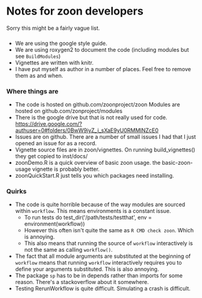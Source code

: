 # Notes for zoon developers

Sorry this might be a fairly vague list. 

### 

+ We are using the google style guide.
+ We are using roxygen2 to document the code (including modules but see `BuildModules`)
+ Vignettes are written with knitr.
+ I have put myself as author in a number of places. Feel free to remove them as and when.


### Where things are
+ The code is hosted on github.com/zoonproject/zoon Modules are hosted on github.com/zonproject/modules
+ There is the google drive but that is not really used for code. https://drive.google.com/?authuser=0#folders/0BwW9iyZ_j_sXaE9yU0RMMlNZcE0
+ Issues are on github. There are a number of small issues I had that I just opened an issue for as a record.
+ Vignette source files are in zoon/vignettes. On running build_vignettes() they get copied to inst/docs/ 
+ zoonDemo.R is a quick overview of basic zoon usage. the basic-zoon-usage vignette is probably better.
+ zoonQuickStart.R just tells you which packages need installing.

### Quirks

+ The code is quite horrible because of the way modules are sourced within `workflow`. This means environments is a constant issue. 
  + To run tests do test_dir('/path/tests/testthat', env = environment(workflow))
  + However this often isn't quite the same as `R CMD check zoon`. Which is annoying.
  + This also means that running the source of `workflow` interactively is not the same as calling `workflow()`.
+ The fact that all module arguments are substituted at the beginning of `workflow` means that running `workflow` interactively requires you to define your arguments substituted. This is also annoying.
+ The package `sp` has to be in depends rather than imports for some reason. There's a stackoverflow about it somewhere.
+ Testing RerunWorkflow is quite difficult. Simulating a crash is difficult.

